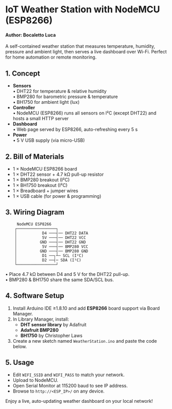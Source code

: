 # IoT Weather Station with NodeMCU (ESP8266)
#### Author: Bocaletto Luca

A self-contained weather station that measures temperature, humidity, pressure and ambient light, then serves a live dashboard over Wi-Fi. Perfect for home automation or remote monitoring.

## 1. Concept
- **Sensors**  
  • DHT22 for temperature & relative humidity  
  • BMP280 for barometric pressure & temperature  
  • BH1750 for ambient light (lux)  
- **Controller**  
  • NodeMCU (ESP8266) runs all sensors on I²C (except DHT22) and hosts a small HTTP server  
- **Dashboard**  
  • Web page served by ESP8266, auto-refreshing every 5 s  
- **Power**  
  • 5 V USB supply (via micro-USB)  

## 2. Bill of Materials
- 1 × NodeMCU ESP8266 board  
- 1 × DHT22 sensor + 4.7 kΩ pull-up resistor  
- 1 × BMP280 breakout (I²C)  
- 1 × BH1750 breakout (I²C)  
- 1 × Breadboard + jumper wires  
- 1 × USB cable (for power & programming)

## 3. Wiring Diagram

         NodeMCU ESP8266
        ┌─────────────────┐
        │           D4 ───┤── DHT22 DATA  
        │           5V ───┤── DHT22 VCC
        │          GND ───┤── DHT22 GND
        │           5V ───┤── BMP280 VCC
        │          GND ───┤── BMP280 GND
        │           D1 ──┐┴─ SCL (I²C)
        │           D2 ──┤─ SDA (I²C)
        └─────────────────┘

• Place 4.7 kΩ between D4 and 5 V for the DHT22 pull-up.  
• BMP280 & BH1750 share the same SDA/SCL bus.

## 4. Software Setup
1. Install Arduino IDE ≥1.8.10 and add **ESP8266** board support via Board Manager.  
2. In Library Manager, install:
   - **DHT sensor library** by Adafruit  
   - **Adafruit BMP280**  
   - **BH1750** by Christopher Laws  
3. Create a new sketch named `WeatherStation.ino` and paste the code below.

## 5. Usage
- Edit `WIFI_SSID` and `WIFI_PASS` to match your network.  
- Upload to NodeMCU.  
- Open Serial Monitor at 115200 baud to see IP address.  
- Browse to `http://<ESP_IP>/` on any device.

Enjoy a live, auto-updating weather dashboard on your local network!

